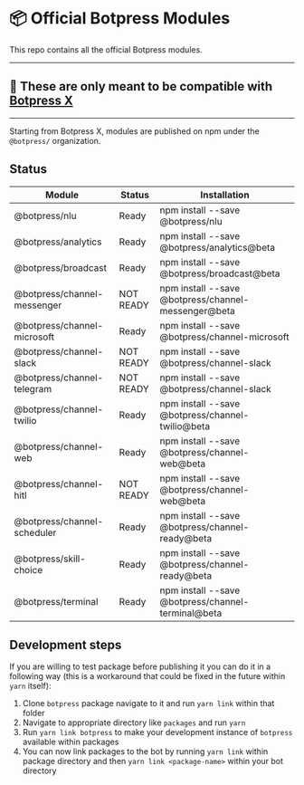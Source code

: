 # 📦 Official Botpress Modules

This repo contains all the official Botpress modules.

---

## 🚧 These are only meant to be compatible with [Botpress X](https://github.com/botpress/botpress/tree/develop/x)

---

Starting from Botpress X, modules are published on npm under the `@botpress/` organization.

## Status

| Module                      | Status    | Installation                                        |
| --------------------------- | --------- | --------------------------------------------------- |
| @botpress/nlu               | Ready     | npm install --save @botpress/nlu                    |
| @botpress/analytics         | Ready     | npm install --save @botpress/analytics@beta         |
| @botpress/broadcast         | Ready     | npm install --save @botpress/broadcast@beta         |
| @botpress/channel-messenger | NOT READY | npm install --save @botpress/channel-messenger@beta |
| @botpress/channel-microsoft | Ready     | npm install --save @botpress/channel-microsoft      |
| @botpress/channel-slack     | NOT READY | npm install --save @botpress/channel-slack          |
| @botpress/channel-telegram  | NOT READY | npm install --save @botpress/channel-slack          |
| @botpress/channel-twilio    | Ready     | npm install --save @botpress/channel-twilio@beta    |
| @botpress/channel-web       | Ready     | npm install --save @botpress/channel-web@beta       |
| @botpress/channel-hitl      | NOT READY | npm install --save @botpress/channel-web@beta       |
| @botpress/channel-scheduler | Ready     | npm install --save @botpress/channel-ready@beta     |
| @botpress/skill-choice      | Ready     | npm install --save @botpress/channel-ready@beta     |
| @botpress/terminal          | Ready     | npm install --save @botpress/channel-terminal@beta  |

## Development steps

If you are willing to test package before publishing it you can do it in a following way (this is a workaround that could be fixed in the future within `yarn` itself):

1.  Clone `botpress` package navigate to it and run `yarn link` within that folder
2.  Navigate to appropriate directory like `packages` and run `yarn`
3.  Run `yarn link botpress` to make your development instance of `botpress` available within packages
4.  You can now link packages to the bot by running `yarn link` within package directory and then `yarn link <package-name>` within your bot directory
